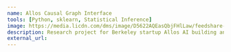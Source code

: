 ```yaml
---
name: Allos Causal Graph Interface
tools: [Python, sklearn, Statistical Inference]
image: https://media.licdn.com/dms/image/D5622AQEasQbjFHlLaw/feedshare-shrink_1280/0/1715207137606?e=1726099200&v=beta&t=TGhlGCdqAxb4RWOJ8X2Nrq3BXjNDcJSJmdw61kW9DO8
description: Research project for Berkeley startup Allos AI building an algorithm for orienting causal graphs from medical data using Python, sklearn and NetworkX, to make causal theory more user-friendly.
external_url: 
---
```

